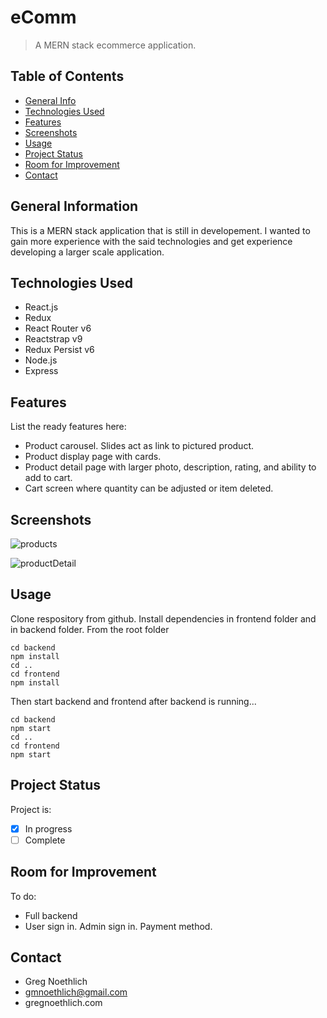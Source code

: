 # eComm
> A MERN stack ecommerce application.

## Table of Contents
* [General Info](#general-information)
* [Technologies Used](#technologies-used)
* [Features](#features)
* [Screenshots](#screenshots)
* [Usage](#usage)
* [Project Status](#project-status)
* [Room for Improvement](#room-for-improvement)
* [Contact](#contact)
<!-- * [License](#license) -->


## General Information
This is a MERN stack application that is still in developement. I wanted to gain more experience with the said technologies and get experience
developing a larger scale application.

## Technologies Used
- React.js
- Redux
- React Router v6
- Reactstrap v9
- Redux Persist v6
- Node.js 
- Express

## Features
List the ready features here:
- Product carousel. Slides act as link to pictured product.
- Product display page with cards.
- Product detail page with larger photo, description, rating, and ability to add to cart.
- Cart screen where quantity can be adjusted or item deleted.


## Screenshots
![products](https://user-images.githubusercontent.com/75701305/217396263-cb1e1801-7e7f-4d46-a171-001a28d67cc6.png)

![productDetail](https://user-images.githubusercontent.com/75701305/217396190-815e98f8-a774-4388-ad21-1ecf1503d470.png)


## Usage
Clone respository from github. Install dependencies in frontend folder and in backend folder.
From the root folder
```console
cd backend
npm install
cd ..
cd frontend
npm install
```
Then start backend and frontend after backend is running...
```console
cd backend
npm start
cd ..
cd frontend
npm start
```

## Project Status
Project is: 	
- [x] In progress
- [ ] Complete

## Room for Improvement
To do:
- Full backend
- User sign in. Admin sign in. Payment method.

## Contact
- Greg Noethlich
- gmnoethlich@gmail.com
- gregnoethlich.com
